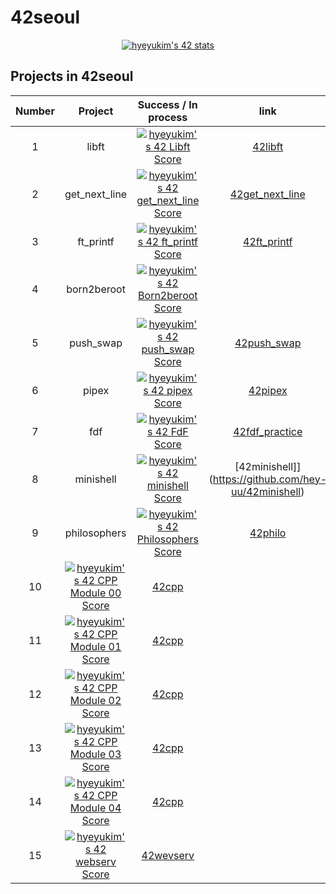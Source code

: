 # 42seoul
<div align="center">
 
[![hyeyukim's 42 stats](https://badge42.vercel.app/api/v2/cl6er3fm6004409ldo5uq1wtm/stats?cursusId=21&coalitionId=87)](https://github.com/JaeSeoKim/badge42)
 
</div>

## Projects in 42seoul

<div align="center">
 
| Number | Project | Success / In process | link |
|:----------:|:-------------------------:|:--------------------:|:----------:|
| 1 | libft | [![hyeyukim's 42 Libft Score](https://badge42.vercel.app/api/v2/cl6er3fm6004409ldo5uq1wtm/project/2645016)](https://github.com/JaeSeoKim/badge42) | [42libft](https://github.com/hey-uu/42libft) |
| 2 | get_next_line | [![hyeyukim's 42 get_next_line Score](https://badge42.vercel.app/api/v2/cl6er3fm6004409ldo5uq1wtm/project/2693936)](https://github.com/JaeSeoKim/badge42) | [42get_next_line](https://github.com/hey-uu/42get_next_line_final) |
| 3 | ft_printf |[![hyeyukim's 42 ft_printf Score](https://badge42.vercel.app/api/v2/cl6er3fm6004409ldo5uq1wtm/project/2701280)](https://github.com/JaeSeoKim/badge42) | [42ft_printf](https://github.com/hey-uu/42ft_printf) |
| 4 | born2beroot | [![hyeyukim's 42 Born2beroot Score](https://badge42.vercel.app/api/v2/cl6er3fm6004409ldo5uq1wtm/project/2698050)](https://github.com/JaeSeoKim/badge42) | |
| 5 | push_swap | [![hyeyukim's 42 push_swap Score](https://badge42.vercel.app/api/v2/cl6er3fm6004409ldo5uq1wtm/project/2816830)](https://github.com/JaeSeoKim/badge42) | [42push_swap](https://github.com/hey-uu/42push_swap)|
| 6 | pipex | [![hyeyukim's 42 pipex Score](https://badge42.vercel.app/api/v2/cl6er3fm6004409ldo5uq1wtm/project/2816832)](https://github.com/JaeSeoKim/badge42) | [42pipex](https://github.com/hey-uu/42pipex)|
| 7 | fdf | [![hyeyukim's 42 FdF Score](https://badge42.vercel.app/api/v2/cl6er3fm6004409ldo5uq1wtm/project/2924512)](https://github.com/JaeSeoKim/badge42) | [42fdf_practice](https://github.com/hey-uu/42fdf_practice)|
| 8 | minishell | [![hyeyukim's 42 minishell Score](https://badge42.vercel.app/api/v2/cl6er3fm6004409ldo5uq1wtm/project/2925664)](https://github.com/JaeSeoKim/badge42) | [42minishell]](https://github.com/hey-uu/42minishell)|
| 9 | philosophers | [![hyeyukim's 42 Philosophers Score](https://badge42.vercel.app/api/v2/cl6er3fm6004409ldo5uq1wtm/project/2948776)](https://github.com/JaeSeoKim/badge42) | [42philo](https://github.com/hey-uu/42philo)|
| 10 | [![hyeyukim's 42 CPP Module 00 Score](https://badge42.vercel.app/api/v2/cl6er3fm6004409ldo5uq1wtm/project/3003328)](https://github.com/JaeSeoKim/badge42) | [42cpp](https://github.com/hey-uu/42cpp)|
| 11 | [![hyeyukim's 42 CPP Module 01 Score](https://badge42.vercel.app/api/v2/cl6er3fm6004409ldo5uq1wtm/project/3059055)](https://github.com/JaeSeoKim/badge42) | [42cpp](https://github.com/hey-uu/42cpp)|
| 12 | [![hyeyukim's 42 CPP Module 02 Score](https://badge42.vercel.app/api/v2/cl6er3fm6004409ldo5uq1wtm/project/3059089)](https://github.com/JaeSeoKim/badge42) | [42cpp](https://github.com/hey-uu/42cpp)|
| 13 | [![hyeyukim's 42 CPP Module 03 Score](https://badge42.vercel.app/api/v2/cl6er3fm6004409ldo5uq1wtm/project/3059970)](https://github.com/JaeSeoKim/badge42) | [42cpp](https://github.com/hey-uu/42cpp)|
| 14 | [![hyeyukim's 42 CPP Module 04 Score](https://badge42.vercel.app/api/v2/cl6er3fm6004409ldo5uq1wtm/project/3065894)](https://github.com/JaeSeoKim/badge42) | [42cpp](https://github.com/hey-uu/42cpp)|
| 15 | [![hyeyukim's 42 webserv Score](https://badge42.vercel.app/api/v2/cl6er3fm6004409ldo5uq1wtm/project/3069712)](https://github.com/JaeSeoKim/badge42) | [42wevserv](https://github.com/hey-uu/42webserv) |
</div>

